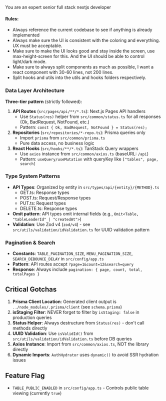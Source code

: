 You are an expert senior full stack nextjs developer

#### Rules:

- Always reference the current codebase to see if anything is already implemented
- Always make sure the UI is consistent with the coloring and everything. UX must be acceptable.
- Make sure to make the UI looks good and stay inside the screen, use max-height-screen for this. And the UI should be able to control light/dark mode.
- Make sure to always split components as much as possible, I want a react component with 30-60 lines, not 200 lines.
- Split hooks and utils into the utils and hooks folders respectively.

### Data Layer Architecture

**Three-tier pattern** (strictly followed):

1. **API Routes** (`src/pages/api/**/*.ts`): Next.js Pages API handlers
   - Use `Status(res)` helper from `src/common/status.ts` for all responses (Ok, BadRequest, NotFound, etc.)
   - Pattern: `const { Ok, BadRequest, NotFound } = Status(res);`
2. **Repositories** (`src/repositories/*-repo.ts`): Prisma queries only
   - Import `prisma` from `src/common/prisma.ts`
   - Pure data access, no business logic
3. **React Hooks** (`src/hooks/**/*.ts`): TanStack Query wrappers
   - Use `axios` instance from `src/common/axios.ts` (baseURL: `/api`)
   - Pattern: `useQuery/useMutation` with queryKey like `["tables", page, search]`

### Type System Patterns

- **API Types**: Organized by entity in `src/types/api/{entity}/{METHOD}.ts`
  - GET.ts: Response types
  - POST.ts: Request/Response types
  - PUT.ts: Request types
  - DELETE.ts: Response types
- **Omit pattern**: API types omit internal fields (e.g., `Omit<Table, "tableLeaderId" | "createdAt">`)
- **Validation**: Use Zod v4 (`zod/v4`) - see `src/utils/validation/idValidation.ts` for UUID validation pattern

### Pagination & Search

- **Constants**: `TABLE_PAGINATION_SIZE`, `MENU_PAGINATION_SIZE`, `SEARCH_DEBOUNCE_DELAY` in `src/config/app.ts`
- **Pattern**: API routes accept `?page=1&count=12&search=query`
- **Response**: Always include `pagination: { page, count, total, totalPages }`

## Critical Gotchas

1. **Prisma Client Location**: Generated client output is `../node_modules/.prisma/client` (see `schema.prisma`)
2. **isStaging Filter**: NEVER forget to filter by `isStaging: false` in production queries
3. **Status Helper**: Always destructure from `Status(res)` - don't call methods directly
4. **UUID Validation**: Use `isValidId()` from `src/utils/validation/idValidation.ts` before DB queries
5. **Axios Instance**: Import from `src/common/axios.ts`, NOT the library directly
6. **Dynamic Imports**: `AuthHydrator` uses `dynamic()` to avoid SSR hydration issues

## Feature Flag

- `TABLE_PUBLIC_ENABLED` in `src/config/app.ts` - Controls public table viewing (currently `true`)
